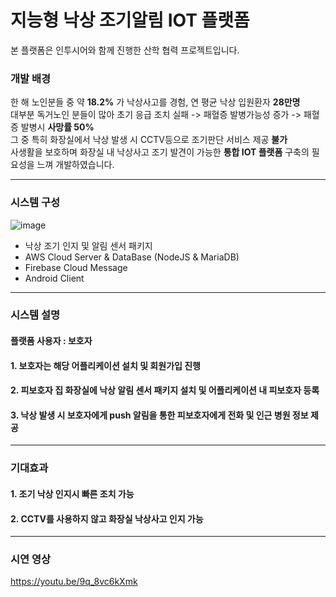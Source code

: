 지능형 낙상 조기알림 IOT 플랫폼
==========================================
본 플랫폼은 인투시어와 함께 진행한 산학 협력 프로젝트입니다.



### 개발 배경
한 해 노인분들 중 약 __18.2%__ 가 낙상사고를 경험, 연 평균 낙상 입원환자 __28만명__    
대부분 독거노인 분들이 많아 초기 응급 조치 실패 -> 패혈증 발병가능성 증가 -> 패혈증 발병시 __사망률 50%__   
그 중 특히 화장실에서 낙상 발생 시 CCTV등으로 조기판단 서비스 제공 __불가__    
사생활을 보호하며 화장실 내 낙상사고 조기 발견이 가능한 __통합 IOT 플랫폼__ 구축의 필요성을 느껴 개발하였습니다.

<hr/>


### 시스템 구성
![image](https://user-images.githubusercontent.com/58390757/101976418-6d2fcc80-3c88-11eb-86f9-7af1198fd5d2.png)

+ 낙상 조기 인지 및 알림 센서 패키지
+ AWS Cloud Server & DataBase (NodeJS & MariaDB)
+ Firebase Cloud Message
+ Android Client

<hr/>

### 시스템 설명   
#### 플랫폼 사용자 : 보호자 
#### 1. 보호자는 해당 어플리케이션 설치 및 회원가입 진행
#### 2. 피보호자 집 화장실에 낙상 알림 센서 패키지 설치 및 어플리케이션 내 피보호자 등록
#### 3. 낙상 발생 시 보호자에게 push 알림을 통한 피보호자에게 전화 및 인근 병원 정보 제공


<hr/>

### 기대효과
#### 1. 조기 낙상 인지시 빠른 조치 가능
#### 2. CCTV를 사용하지 않고 화장실 낙상사고 인지 가능

<hr/>

### 시연 영상

https://youtu.be/9q_8vc6kXmk
